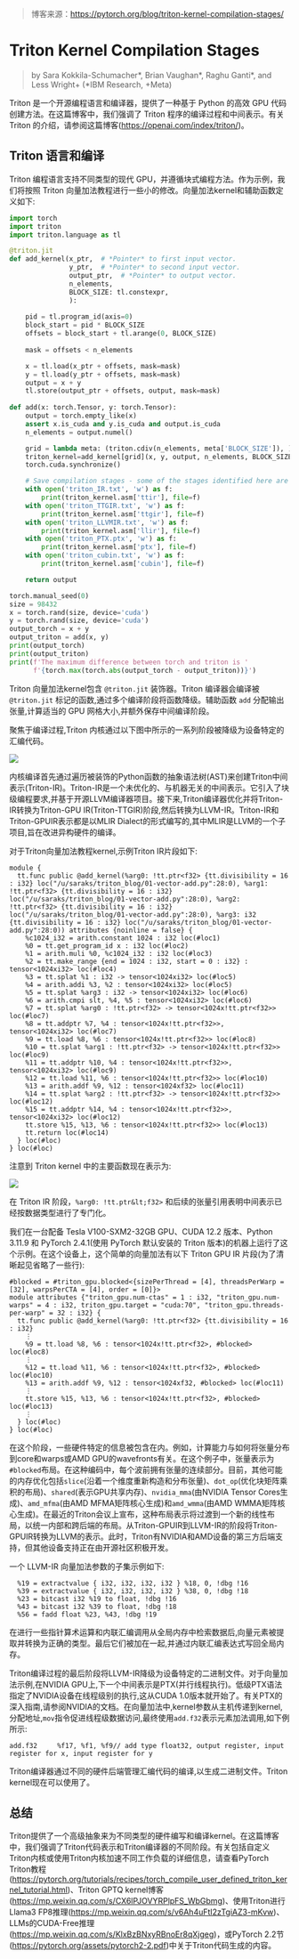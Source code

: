 > 博客来源：https://pytorch.org/blog/triton-kernel-compilation-stages/

# Triton Kernel Compilation Stages

> by Sara Kokkila-Schumacher*, Brian Vaughan*, Raghu Ganti*, and Less Wright+ (*IBM Research, +Meta) 

Triton 是一个开源编程语言和编译器，提供了一种基于 Python 的高效 GPU 代码创建方法。在这篇博客中，我们强调了 Triton 程序的编译过程和中间表示。有关 Triton 的介绍，请参阅这篇博客(https://openai.com/index/triton/)。

## Triton 语言和编译

Triton 编程语言支持不同类型的现代 GPU，并遵循块式编程方法。作为示例，我们将按照 Triton 向量加法教程进行一些小的修改。向量加法kernel和辅助函数定义如下:

```python
import torch
import triton
import triton.language as tl

@triton.jit
def add_kernel(x_ptr,  # *Pointer* to first input vector.
               y_ptr,  # *Pointer* to second input vector.
               output_ptr,  # *Pointer* to output vector.
               n_elements, 
               BLOCK_SIZE: tl.constexpr, 
               ):
  
    pid = tl.program_id(axis=0) 
    block_start = pid * BLOCK_SIZE
    offsets = block_start + tl.arange(0, BLOCK_SIZE)
 
    mask = offsets < n_elements

    x = tl.load(x_ptr + offsets, mask=mask)
    y = tl.load(y_ptr + offsets, mask=mask)
    output = x + y
    tl.store(output_ptr + offsets, output, mask=mask)
 
def add(x: torch.Tensor, y: torch.Tensor):
    output = torch.empty_like(x)
    assert x.is_cuda and y.is_cuda and output.is_cuda
    n_elements = output.numel()

    grid = lambda meta: (triton.cdiv(n_elements, meta['BLOCK_SIZE']), )
    triton_kernel=add_kernel[grid](x, y, output, n_elements, BLOCK_SIZE=1024)
    torch.cuda.synchronize()

    # Save compilation stages - some of the stages identified here are specific to NVIDIA devices:
    with open('triton_IR.txt', 'w') as f:
        print(triton_kernel.asm['ttir'], file=f)
    with open('triton_TTGIR.txt', 'w') as f:
        print(triton_kernel.asm['ttgir'], file=f)
    with open('triton_LLVMIR.txt', 'w') as f:
        print(triton_kernel.asm['llir'], file=f)
    with open('triton_PTX.ptx', 'w') as f:
        print(triton_kernel.asm['ptx'], file=f)
    with open('triton_cubin.txt', 'w') as f:
        print(triton_kernel.asm['cubin'], file=f)

    return output

torch.manual_seed(0)
size = 98432
x = torch.rand(size, device='cuda')
y = torch.rand(size, device='cuda')
output_torch = x + y
output_triton = add(x, y)
print(output_torch)
print(output_triton)
print(f'The maximum difference between torch and triton is '
      f'{torch.max(torch.abs(output_torch - output_triton))}')
```

Triton 向量加法kernel包含 `@triton.jit` 装饰器。Triton 编译器会编译被 `@triton.jit` 标记的函数,通过多个编译阶段将函数降级。辅助函数 `add` 分配输出张量,计算适当的 GPU 网格大小,并额外保存中间编译阶段。

聚焦于编译过程,Triton 内核通过以下图中所示的一系列阶段被降级为设备特定的汇编代码。

![](https://files.mdnice.com/user/59/44c05c30-e5f1-4684-8289-76f96c5674c9.png)

内核编译首先通过遍历被装饰的Python函数的抽象语法树(AST)来创建Triton中间表示(Triton-IR)。Triton-IR是一个未优化的、与机器无关的中间表示。它引入了块级编程要求,并基于开源LLVM编译器项目。接下来,Triton编译器优化并将Triton-IR转换为Triton-GPU IR(Triton-TTGIR)阶段,然后转换为LLVM-IR。Triton-IR和Triton-GPUIR表示都是以MLIR Dialect的形式编写的,其中MLIR是LLVM的一个子项目,旨在改进异构硬件的编译。

对于Triton向量加法教程kernel,示例Triton IR片段如下:

```shell
module {
  tt.func public @add_kernel(%arg0: !tt.ptr<f32> {tt.divisibility = 16 : i32} loc("/u/saraks/triton_blog/01-vector-add.py":28:0), %arg1: !tt.ptr<f32> {tt.divisibility = 16 : i32} loc("/u/saraks/triton_blog/01-vector-add.py":28:0), %arg2: !tt.ptr<f32> {tt.divisibility = 16 : i32} loc("/u/saraks/triton_blog/01-vector-add.py":28:0), %arg3: i32 {tt.divisibility = 16 : i32} loc("/u/saraks/triton_blog/01-vector-add.py":28:0)) attributes {noinline = false} {
    %c1024_i32 = arith.constant 1024 : i32 loc(#loc1)
    %0 = tt.get_program_id x : i32 loc(#loc2)
    %1 = arith.muli %0, %c1024_i32 : i32 loc(#loc3)
    %2 = tt.make_range {end = 1024 : i32, start = 0 : i32} : tensor<1024xi32> loc(#loc4)
    %3 = tt.splat %1 : i32 -> tensor<1024xi32> loc(#loc5)
    %4 = arith.addi %3, %2 : tensor<1024xi32> loc(#loc5)
    %5 = tt.splat %arg3 : i32 -> tensor<1024xi32> loc(#loc6)
    %6 = arith.cmpi slt, %4, %5 : tensor<1024xi32> loc(#loc6)
    %7 = tt.splat %arg0 : !tt.ptr<f32> -> tensor<1024x!tt.ptr<f32>> loc(#loc7)
    %8 = tt.addptr %7, %4 : tensor<1024x!tt.ptr<f32>>, tensor<1024xi32> loc(#loc7)
    %9 = tt.load %8, %6 : tensor<1024x!tt.ptr<f32>> loc(#loc8)
    %10 = tt.splat %arg1 : !tt.ptr<f32> -> tensor<1024x!tt.ptr<f32>> loc(#loc9)
    %11 = tt.addptr %10, %4 : tensor<1024x!tt.ptr<f32>>, tensor<1024xi32> loc(#loc9)
    %12 = tt.load %11, %6 : tensor<1024x!tt.ptr<f32>> loc(#loc10)
    %13 = arith.addf %9, %12 : tensor<1024xf32> loc(#loc11)
    %14 = tt.splat %arg2 : !tt.ptr<f32> -> tensor<1024x!tt.ptr<f32>> loc(#loc12)
    %15 = tt.addptr %14, %4 : tensor<1024x!tt.ptr<f32>>, tensor<1024xi32> loc(#loc12)
    tt.store %15, %13, %6 : tensor<1024x!tt.ptr<f32>> loc(#loc13)
    tt.return loc(#loc14)
  } loc(#loc)
} loc(#loc)
```

注意到 Triton kernel 中的主要函数现在表示为:

![](https://files.mdnice.com/user/59/091a0ac6-7215-4b87-b864-4cd3a86735cc.png)

在 Triton IR 阶段，`%arg0: !tt.ptr&lt;f32>` 和后续的张量引用表明中间表示已经按数据类型进行了专门化。

我们在一台配备 Tesla V100-SXM2-32GB GPU、CUDA 12.2 版本、Python 3.11.9 和 PyTorch 2.4.1(使用 PyTorch 默认安装的 Triton 版本)的机器上运行了这个示例。在这个设备上，这个简单的向量加法有以下 Triton GPU IR 片段(为了清晰起见省略了一些行):

```shell
#blocked = #triton_gpu.blocked<{sizePerThread = [4], threadsPerWarp = [32], warpsPerCTA = [4], order = [0]}>
module attributes {"triton_gpu.num-ctas" = 1 : i32, "triton_gpu.num-warps" = 4 : i32, triton_gpu.target = "cuda:70", "triton_gpu.threads-per-warp" = 32 : i32} {
  tt.func public @add_kernel(%arg0: !tt.ptr<f32> {tt.divisibility = 16 : i32}
    ⋮
    %9 = tt.load %8, %6 : tensor<1024x!tt.ptr<f32>, #blocked> loc(#loc8)
    ⋮
    %12 = tt.load %11, %6 : tensor<1024x!tt.ptr<f32>, #blocked> loc(#loc10)
    %13 = arith.addf %9, %12 : tensor<1024xf32, #blocked> loc(#loc11)
    ⋮
    tt.store %15, %13, %6 : tensor<1024x!tt.ptr<f32>, #blocked> loc(#loc13)
    ⋮
  } loc(#loc)
} loc(#loc)
```

在这个阶段，一些硬件特定的信息被包含在内。例如，计算能力与如何将张量分布到core和warps或AMD GPU的wavefronts有关。在这个例子中，张量表示为`#blocked`布局。在这种编码中，每个波前拥有张量的连续部分。目前，其他可能的内存优化包括`slice`(沿着一个维度重新构造和分布张量)、`dot_op`(优化块矩阵乘积的布局)、`shared`(表示GPU共享内存)、`nvidia_mma`(由NVIDIA Tensor Cores生成)、`amd_mfma`(由AMD MFMA矩阵核心生成)和`amd_wmma`(由AMD WMMA矩阵核心生成)。在最近的Triton会议上宣布，这种布局表示将过渡到一个新的线性布局，以统一内部和跨后端的布局。从Triton-GPUIR到LLVM-IR的阶段将Triton-GPUIR转换为LLVM的表示。此时，Triton有NVIDIA和AMD设备的第三方后端支持，但其他设备支持正在由开源社区积极开发。

一个 LLVM-IR 向量加法参数的子集示例如下:

```shell
  %19 = extractvalue { i32, i32, i32, i32 } %18, 0, !dbg !16
  %39 = extractvalue { i32, i32, i32, i32 } %38, 0, !dbg !18
  %23 = bitcast i32 %19 to float, !dbg !16
  %43 = bitcast i32 %39 to float, !dbg !18
  %56 = fadd float %23, %43, !dbg !19
```

在进行一些指针算术运算和内联汇编调用从全局内存中检索数据后,向量元素被提取并转换为正确的类型。最后它们被加在一起,并通过内联汇编表达式写回全局内存。

Triton编译过程的最后阶段将LLVM-IR降级为设备特定的二进制文件。对于向量加法示例,在NVIDIA GPU上,下一个中间表示是PTX(并行线程执行)。低级PTX语法指定了NVIDIA设备在线程级别的执行,这从CUDA 1.0版本就开始了。有关PTX的深入指南,请参阅NVIDIA的文档。在向量加法中,kernel参数从主机传递到kernel,分配地址,`mov`指令促进线程级数据访问,最终使用`add.f32`表示元素加法调用,如下例所示:

```shell
add.f32 	%f17, %f1, %f9// add type float32, output register, input register for x, input register for y
```

Triton编译器通过不同的硬件后端管理汇编代码的编译,以生成二进制文件。Triton kernel现在可以使用了。


## 总结

Triton提供了一个高级抽象来为不同类型的硬件编写和编译kernel。在这篇博客中，我们强调了Triton代码表示和Triton编译器的不同阶段。有关包括自定义Triton内核或使用Triton内核加速不同工作负载的详细信息，请查看PyTorch Triton教程(https://pytorch.org/tutorials/recipes/torch_compile_user_defined_triton_kernel_tutorial.html)、Triton GPTQ kernel博客(https://mp.weixin.qq.com/s/CX6lPJOVYRPlpFS_WbGbmg)、使用Triton进行Llama3 FP8推理(https://mp.weixin.qq.com/s/v6Ah4uFtI2zTgiAZ3-mKvw)、LLMs的CUDA-Free推理(https://mp.weixin.qq.com/s/KlxBzBNxyRBnoEr8qXjgeg)，或PyTorch 2.2节(https://pytorch.org/assets/pytorch2-2.pdf)中关于Triton代码生成的内容。



